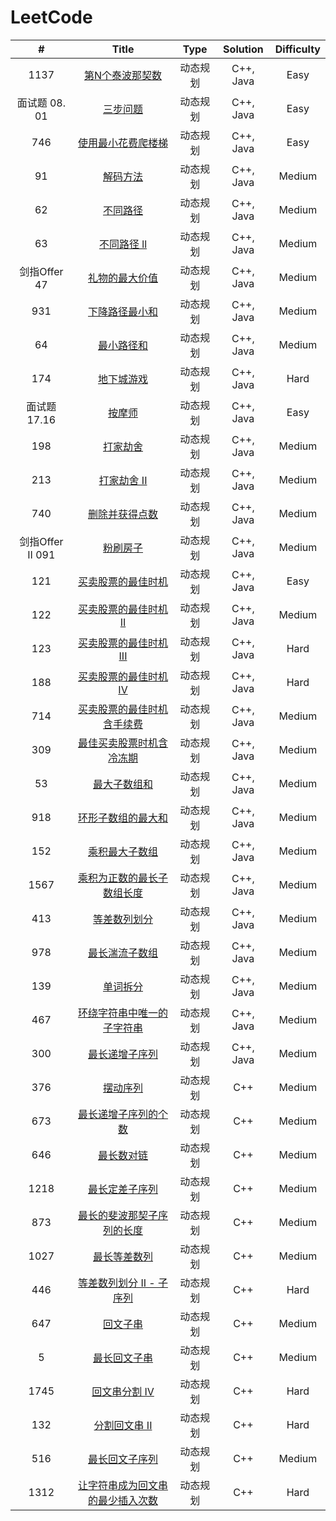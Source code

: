 # LeetCode

|        #         |                            Title                             |   Type   | Solution  | Difficulty |
| :--------------: | :----------------------------------------------------------: | :------: | :-------: | :--------: |
|       1137       | [第N个泰波那契数](https://leetcode.cn/problems/n-th-tribonacci-number/) | 动态规划 | C++, Java |    Easy    |
|  面试题 08. 01   | [三步问题](https://leetcode.cn/problems/three-steps-problem-lcci/) | 动态规划 | C++, Java |    Easy    |
|       746        | [使用最小花费爬楼梯](https://leetcode.cn/problems/min-cost-climbing-stairs/) | 动态规划 | C++, Java |    Easy    |
|        91        |    [解码方法](https://leetcode.cn/problems/decode-ways/)     | 动态规划 | C++, Java |   Medium   |
|        62        |    [不同路径](https://leetcode.cn/problems/unique-paths/)    | 动态规划 | C++, Java |   Medium   |
|        63        | [不同路径 ll](https://leetcode.cn/problems/unique-paths-ii/) | 动态规划 | C++, Java |   Medium   |
|   剑指Offer 47   | [礼物的最大价值](https://leetcode.cn/problems/li-wu-de-zui-da-jie-zhi-lcof/) | 动态规划 | C++, Java |   Medium   |
|       931        | [下降路径最小和](https://leetcode.cn/problems/minimum-falling-path-sum/) | 动态规划 | C++, Java |   Medium   |
|        64        | [最小路径和](https://leetcode.cn/problems/minimum-path-sum/) | 动态规划 | C++, Java |   Medium   |
|       174        |   [地下城游戏](https://leetcode.cn/problems/dungeon-game/)   | 动态规划 | C++, Java |    Hard    |
|   面试题 17.16   |  [按摩师](https://leetcode.cn/problems/the-masseuse-lcci/)   | 动态规划 | C++, Java |    Easy    |
|       198        |    [打家劫舍](https://leetcode.cn/problems/house-robber/)    | 动态规划 | C++, Java |   Medium   |
|       213        | [打家劫舍 II](https://leetcode.cn/problems/house-robber-ii/) | 动态规划 | C++, Java |   Medium   |
|       740        | [删除并获得点数](https://leetcode.cn/problems/delete-and-earn/) | 动态规划 | C++, Java |   Medium   |
| 剑指Offer II 091 |       [粉刷房子](https://leetcode.cn/problems/JEj789/)       | 动态规划 | C++, Java |   Medium   |
|       121        | [买卖股票的最佳时机](https://leetcode.cn/problems/best-time-to-buy-and-sell-stock/) | 动态规划 | C++, Java |    Easy    |
|       122        | [买卖股票的最佳时机 II](https://leetcode.cn/problems/best-time-to-buy-and-sell-stock-ii/) | 动态规划 | C++, Java |   Medium   |
|       123        | [买卖股票的最佳时机 III](https://leetcode.cn/problems/best-time-to-buy-and-sell-stock-iii/) | 动态规划 | C++, Java |    Hard    |
|       188        | [买卖股票的最佳时机 IV](https://leetcode.cn/problems/best-time-to-buy-and-sell-stock-iv/) | 动态规划 | C++, Java |    Hard    |
|       714        | [买卖股票的最佳时机含手续费](https://leetcode.cn/problems/best-time-to-buy-and-sell-stock-with-transaction-fee/) | 动态规划 | C++, Java |   Medium   |
|       309        | [最佳买卖股票时机含冷冻期](https://leetcode.cn/problems/best-time-to-buy-and-sell-stock-with-cooldown/) | 动态规划 | C++, Java |   Medium   |
|        53        | [最大子数组和](https://leetcode.cn/problems/maximum-subarray/) | 动态规划 | C++, Java |   Medium   |
|       918        | [环形子数组的最大和](https://leetcode.cn/problems/maximum-sum-circular-subarray/) | 动态规划 | C++, Java |   Medium   |
|       152        | [乘积最大子数组](https://leetcode.cn/problems/maximum-product-subarray/) | 动态规划 | C++, Java |   Medium   |
|       1567       | [乘积为正数的最长子数组长度](https://leetcode.cn/problems/maximum-length-of-subarray-with-positive-product/) | 动态规划 | C++, Java |   Medium   |
|       413        | [等差数列划分](https://leetcode.cn/problems/arithmetic-slices/) | 动态规划 | C++, Java |   Medium   |
|       978        | [最长湍流子数组](https://leetcode.cn/problems/longest-turbulent-subarray/) | 动态规划 | C++, Java |   Medium   |
|       139        |     [单词拆分](https://leetcode.cn/problems/word-break/)     | 动态规划 | C++, Java |   Medium   |
|       467        | [环绕字符串中唯一的子字符串](https://leetcode.cn/problems/unique-substrings-in-wraparound-string/) | 动态规划 | C++, Java |   Medium   |
|       300        | [最长递增子序列](https://leetcode.cn/problems/longest-increasing-subsequence/) | 动态规划 | C++, Java |   Medium   |
|       376        | [摆动序列](https://leetcode.cn/problems/wiggle-subsequence/) | 动态规划 |    C++    |   Medium   |
|       673        | [最长递增子序列的个数](https://leetcode.cn/problems/number-of-longest-increasing-subsequence/) | 动态规划 |    C++    |   Medium   |
|       646        | [最长数对链](https://leetcode.cn/problems/maximum-length-of-pair-chain/) | 动态规划 |    C++    |   Medium   |
|       1218       | [最长定差子序列](https://leetcode.cn/problems/longest-arithmetic-subsequence-of-given-difference/) | 动态规划 |    C++    |   Medium   |
|       873        | [最长的斐波那契子序列的长度](https://leetcode.cn/problems/length-of-longest-fibonacci-subsequence/) | 动态规划 |    C++    |   Medium   |
|       1027       | [最长等差数列](https://leetcode.cn/problems/longest-arithmetic-subsequence/) | 动态规划 |    C++    |   Medium   |
|       446        | [等差数列划分 II - 子序列](https://leetcode.cn/problems/arithmetic-slices-ii-subsequence/) | 动态规划 |    C++    |    Hard    |
|       647        | [回文子串](https://leetcode.cn/problems/palindromic-substrings/) | 动态规划 |    C++    |   Medium   |
|        5         | [最长回文子串](https://leetcode.cn/problems/longest-palindromic-substring/) | 动态规划 |    C++    |   Medium   |
|       1745       | [回文串分割 IV](https://leetcode.cn/problems/palindrome-partitioning-iv/) | 动态规划 |    C++    |    Hard    |
|       132        | [分割回文串 II](https://leetcode.cn/problems/palindrome-partitioning-ii/) | 动态规划 |    C++    |    Hard    |
|       516        | [最长回文子序列](https://leetcode.cn/problems/longest-palindromic-subsequence/) | 动态规划 |    C++    |   Medium   |
|       1312       | [让字符串成为回文串的最少插入次数](https://leetcode.cn/problems/minimum-insertion-steps-to-make-a-string-palindrome/) | 动态规划 |    C++    |    Hard    |

